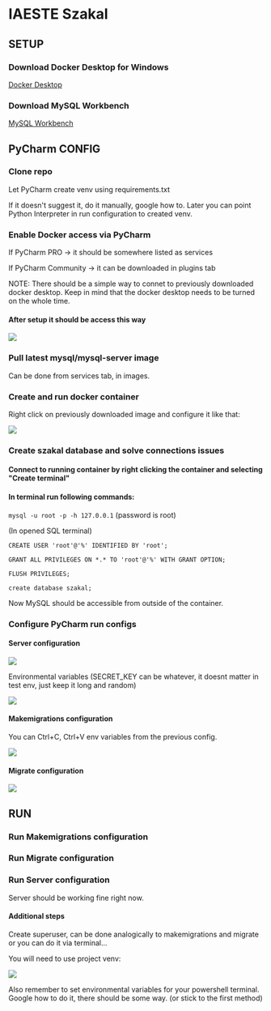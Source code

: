 # IAESTE Szakal

## SETUP

### Download Docker Desktop for Windows

[Docker Desktop](https://www.docker.com/products/docker-desktop/)

### Download MySQL Workbench

[MySQL Workbench](https://dev.mysql.com/downloads/file/?id=509428)

## PyCharm CONFIG

### Clone repo

Let PyCharm create venv using requirements.txt

If it doesn't suggest it, do it manually, google how to. Later you can point Python Interpreter in run configuration to created venv.

### Enable Docker access via PyCharm

If PyCharm PRO -> it should be somewhere listed as services

If PyCharm Community -> it can be downloaded in plugins tab

NOTE: There should be a simple way to connet to previously downloaded docker desktop. Keep in mind that the docker desktop needs to be turned on the whole time.

#### After setup it should be access this way

![](https://github.com/IAESTE-AGH/szakal/blob/main/windows_setup/pycharm_services.PNG)

### Pull latest mysql/mysql-server image

Can be done from services tab, in images.

### Create and run docker container

Right click on previously downloaded image and configure it like that:

![](https://github.com/IAESTE-AGH/szakal/blob/main/windows_setup/pycharm_docker_sql.PNG)

### Create szakal database and solve connections issues

#### Connect to running container by right clicking the container and selecting "Create terminal"

#### In terminal run following commands:

`mysql -u root -p -h 127.0.0.1` (password is root)

(In opened SQL terminal)

`CREATE USER 'root'@'%' IDENTIFIED BY 'root';`

`GRANT ALL PRIVILEGES ON *.* TO 'root'@'%' WITH GRANT OPTION;`

`FLUSH PRIVILEGES;`

`create database szakal;`

Now MySQL should be accessible from outside of the container.

### Configure PyCharm run configs

#### Server configuration

![](https://github.com/IAESTE-AGH/szakal/blob/main/windows_setup/pycharm_django_server.PNG)

Environmental variables (SECRET_KEY can be whatever, it doesnt matter in test env, just keep it long and random)

![](https://github.com/IAESTE-AGH/szakal/blob/main/windows_setup/pycharm_django_envs.PNG)

#### Makemigrations configuration

You can Ctrl+C, Ctrl+V env variables from the previous config.

![](https://github.com/IAESTE-AGH/szakal/blob/main/windows_setup/pycharm_makemigrations.PNG)

#### Migrate configuration

![](https://github.com/IAESTE-AGH/szakal/blob/main/windows_setup/pycharm_migrate.PNG)

## RUN

### Run Makemigrations configuration

### Run Migrate configuration

### Run Server configuration

Server should be working fine right now.

#### Additional steps

Create superuser, can be done analogically to makemigrations and migrate
or you can do it via terminal...

You will need to use project venv:

![](https://github.com/IAESTE-AGH/szakal/blob/main/windows_setup/venv_activate.PNG)

Also remember to set environmental variables for your powershell terminal. Google how to do it, there should be some way. (or stick to the first method)
